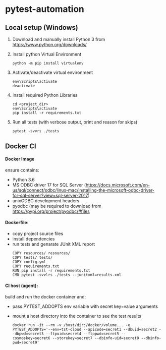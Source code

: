 # pytest-automation

## Local setup (Windows)
1. Download and manually install Python 3 from https://www.python.org/downloads/

1. Install python Virtual Environment
    ```
    python -m pip install virtualenv
    ```
1. Activate/deactivate virtual environment
    ```
    env\Scripts\activate
    deactivate
    ```

1. Install required Python Libraries
    ```
    cd <project_dir>
    env\Scripts\activate
    pip install -r requirements.txt
    ```

1. Run all tests (with verbose output, print and reason for skips)
    ```
    pytest -svvrs ./tests
    ```


## Docker CI

#### Docker Image
ensure contains:
- Python 3.6
- MS ODBC driver 17 for SQL Server (https://docs.microsoft.com/en-us/sql/connect/odbc/linux-mac/installing-the-microsoft-odbc-driver-for-sql-server?view=sql-server-2017)
- unixODBC development headers
- pyodbc (may be required to download from https://pypi.org/project/pyodbc/#files

#### Dockerfile:
- copy project source files
- install dependencies
- run tests and genarate JUnit XML report
    ```
    COPY resources/ resources/
    COPY tests/ tests/
    COPY config.yml
    COPY requirements.txt
    RUN pip install -r requirements.txt
    CMD pytest -svvlrs ./tests --junitxml=results.xml
    ```

#### CI host (agent):

build and run the docker container and:
- pass PYTEST_ADDOPTS env variable with secret key=value arguments
- mount a host directory into the container to see the test results

    ```
    docker run -it --rm -v /host/dir:/docker/volume... -e PYTEST_ADDOPTS='--env=tst-cloud --apicode=secret1 --dbuid=secret2 --dbpwd=secret3 --ftpuid=secret4 --ftppwd=secret5 --cosmoskey=secret6 --storekey=secret7 --dbinfo-uid=secret8 --dbinfo-pwd=secret9'
    ```